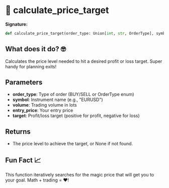 # 🎯 calculate_price_target

**Signature:**
```python
def calculate_price_target(order_type: Union[int, str, OrderType], symbol: str, volume: float, entry_price: float, target: float) -> Optional[float]
```

## What does it do? 🤓
Calculates the price level needed to hit a desired profit or loss target. Super handy for planning exits!

## Parameters
- **order_type**: Type of order (BUY/SELL or OrderType enum)
- **symbol**: Instrument name (e.g., "EURUSD")
- **volume**: Trading volume in lots
- **entry_price**: Your entry price
- **target**: Profit/loss target (positive for profit, negative for loss)

## Returns
- The price level to achieve the target, or None if not found.

## Fun Fact 📈
This function iteratively searches for the magic price that will get you to your goal. Math + trading = ❤️!
